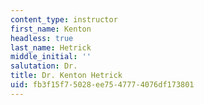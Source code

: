 ```yaml
---
content_type: instructor
first_name: Kenton
headless: true
last_name: Hetrick
middle_initial: ''
salutation: Dr.
title: Dr. Kenton Hetrick
uid: fb3f15f7-5028-ee75-4777-4076df173801
---
```

